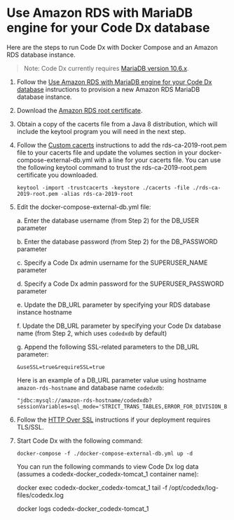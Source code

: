 # Use Amazon RDS with MariaDB engine for your Code Dx database

Here are the steps to run Code Dx with Docker Compose and an Amazon RDS database instance.

>Note: Code Dx currently requires [MariaDB version 10.6.x](https://mariadb.com/kb/en/release-notes-mariadb-106-series/).

1. Follow the [Use Amazon RDS with MariaDB engine for your Code Dx database](https://github.com/codedx/codedx-kubernetes/blob/master/setup/core/docs/db/use-rds-for-code-dx-database.md) instructions to provision a new Amazon RDS MariaDB database instance.

2. Download the [Amazon RDS root certificate](https://s3.amazonaws.com/rds-downloads/rds-ca-2019-root.pem).

3. Obtain a copy of the cacerts file from a Java 8 distribution, which will include the keytool program you will need in the next step.

4. Follow the [Custom cacerts](https://github.com/codedx/codedx-docker#custom-cacerts) instructions to add the rds-ca-2019-root.pem file to your cacerts file and update the volumes section in your docker-compose-external-db.yml with a line for your cacerts file. You can use the following keytool command to trust the rds-ca-2019-root.pem certificate you downloaded.

    ```
    keytool -import -trustcacerts -keystore ./cacerts -file ./rds-ca-2019-root.pem -alias rds-ca-2019-root
    ```

5. Edit the docker-compose-external-db.yml file:

    a. Enter the database username (from Step 2) for the DB_USER parameter

    b. Enter the database password (from Step 2) for the DB_PASSWORD parameter

    c. Specify a Code Dx admin username for the SUPERUSER_NAME parameter

    d. Specify a Code Dx admin password for the SUPERUSER_PASSWORD parameter

    e. Update the DB_URL parameter by specifying your RDS database instance hostname

    f. Update the DB_URL parameter by specifying your Code Dx database name (from Step 2, which uses `codedxdb` by default)

    g. Append the following SSL-related parameters to the DB_URL parameter:

    ```
    &useSSL=true&requireSSL=true
    ```

    Here is an example of a DB_URL parameter value using hostname `amazon-rds-hostname` and database name `codedxdb`:

    ```
    "jdbc:mysql://amazon-rds-hostname/codedxdb?sessionVariables=sql_mode='STRICT_TRANS_TABLES,ERROR_FOR_DIVISION_BY_ZERO,NO_ENGINE_SUBSTITUTION'&useSSL=true&requireSSL=true"
    ```

6. Follow the [HTTP Over SSL](https://github.com/codedx/codedx-docker#http-over-ssl) instructions if your deployment requires TLS/SSL.

7. Start Code Dx with the following command:

    ```
    docker-compose -f ./docker-compose-external-db.yml up -d
    ```

    You can run the following commands to view Code Dx log data (assumes a codedx-docker_codedx-tomcat_1 container name):

    docker exec codedx-docker_codedx-tomcat_1 tail -f /opt/codedx/log-files/codedx.log

    docker logs codedx-docker_codedx-tomcat_1
